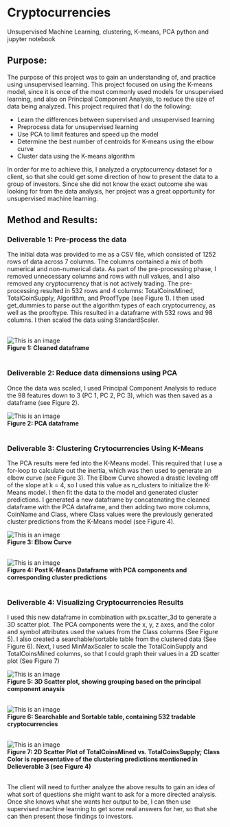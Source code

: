 # Cryptocurrencies
Unsupervised Machine Learning, clustering, K-means, PCA python and jupyter notebook

## Purpose:
The purpose of this project was to gain an understanding of, and practice using unsupervised learning.  This project focused on using the K-means model, since it is once of the most commonly used models for unsupervised learning, and also on Principal Component Analysis, to reduce the size of data being analyzed.  This project required that I do the following:

* Learn the differences between supervised and unsupervised learning
* Preprocess data for unsupervised learning
* Use PCA to limit features and speed up the model
* Determine the best number of centroids for K-means using the elbow curve
* Cluster data using the K-means algorithm

In order for me to achieve this, I analyzed a cryptocurrency dataset for a client, so that she could get some direction of how to present the data to a group of investors.  Since she did not know the exact outcome she was looking for from the data analysis, her project was a great opportunity for unsupervised machine learning.

## Method and Results:

### Deliverable 1: Pre-process the data 
The initial data was provided to me as a CSV file, which consisted of 1252 rows of data across 7 columns.  The columns contained a mix of both numerical and non-numerical data.  As part of the pre-processing phase, I removed unnecessary columns and rows with null values, and I also removed any cryptocurrency that is not actively trading.  The pre-processing resulted in 532 rows and 4 columns: TotalCoinsMined, TotalCoinSupply, Algorithm, and ProofType (see Figure 1).  I then used get_dummies to parse out the algorithm types of each cryptocurrency, as well as the prooftype.  This resulted in a dataframe with 532 rows and 98 columns.  I then scaled the data using StandardScaler.
<br><br>

![This is an image]()<br>
**Figure 1: Cleaned dataframe**<br><br>

### Deliverable 2: Reduce data dimensions using PCA
Once the data was scaled, I used Principal Component Analysis to reduce the 98 features down to 3 (PC 1, PC 2, PC 3), which was then saved as a dataframe (see Figure 2).

![This is an image]()<br>
**Figure 2: PCA dataframe**<br><br>

### Deliverable 3: Clustering Crytocurrencies Using K-Means
The PCA results were fed into the K-Means model.  This required that I use a for-loop to calculate out the inertia, which was then used to generate an elbow curve (see Figure 3).  The Elbow Curve showed a drastic leveling off of the slope at k = 4, so I used this value as n_clusters to initialize the K-Means model.  I then fit the data to the model and generated cluster predictions.  I generated a new dataframe by concatenating the cleaned dataframe with the PCA dataframe, and then adding two more columns, CoinName and Class, where Class values were the previously generated cluster predictions from the K-Means model (see Figure 4).


![This is an image]()<br>
**Figure 3: Elbow Curve**<br><br>

![This is an image]()<br>
**Figure 4: Post K-Means Dataframe with PCA components and corresponding cluster predictions**<br><br>


### Deliverable 4: Visualizing Cryptocurrencies Results
I used this new dataframe in combination with px.scatter_3d to generate a 3D scatter plot.  The PCA components were the x, y, z axes, and the color and symbol attributes used the values from the Class columns (See Figure 5).  I also created a searchable/sortable table from the clustered data (See Figure 6).  Next, I used MinMaxScaler to scale the TotalCoinSupply and TotalCoinsMined columns, so that I could graph their values in a 2D scatter plot (See Figure 7)


![This is an image]()<br>
**Figure 5: 3D Scatter plot, showing grouping based on the principal component anaysis**<br><br>

![This is an image]()<br>
**Figure 6: Searchable and Sortable table, containing 532 tradable cryptocurrencies**<br><br>

![This is an image]()<br>
**Figure 7: 2D Scatter Plot of TotalCoinsMined vs. TotalCoinsSupply; Class Color is representative of the clustering predictions mentioned in Delieverable 3 (see Figure 4)**<br><br>

The client will need to further analyze the above results to gain an idea of what sort of questions she might want to ask for a more directed analysis.  Once she knows what she wants her output to be, I can then use supervised machine learning to get some real answers for her, so that she can then present those findings to investors.

